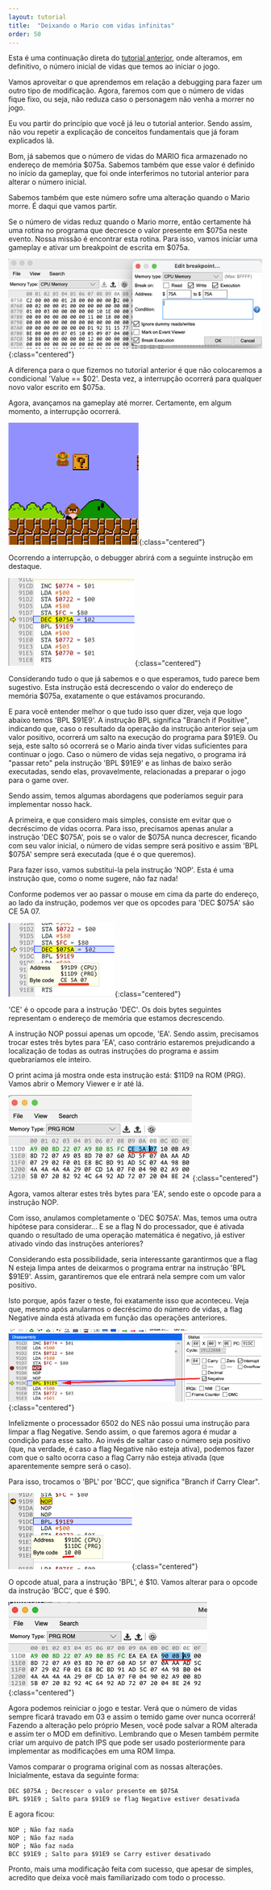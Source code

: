 ```yaml
---
layout: tutorial
title:  "Deixando o Mario com vidas infinitas"
order: 50
---
```


Esta é uma continuação direta do [tutorial anterior](/tutoriais/super-mario-bros/alterar-numero-de-vidas-iniciais), onde alteramos, em definitivo, o número inicial de vidas que temos ao iniciar o jogo.

Vamos aproveitar o que aprendemos em relação a debugging para fazer um outro tipo de modificação. Agora, faremos com que o número de vidas fique fixo, ou seja, não reduza caso o personagem não venha a morrer no jogo.

Eu vou partir do princípio que você já leu o tutorial anterior. Sendo assim, não vou repetir a explicação de conceitos fundamentais que já foram explicados lá.

Bom, já sabemos que o número de vidas do MARIO fica armazenado no endereço de memória $075a. Sabemos também que esse valor é definido no início da gameplay, que foi onde interferimos no tutorial anterior para alterar o número inicial.

Sabemos também que este número sofre uma alteração quando o Mario morre. É daqui que vamos partir.

Se o número de vidas reduz quando o Mario morre, então certamente há uma rotina no programa que decresce o valor presente em $075a neste evento. Nossa missão é encontrar esta rotina. Para isso, vamos iniciar uma gameplay e ativar um breakpoint de escrita em $075a.

![Image](/img/tutorial_mario_vidas_infinitas/01.png){:class="centered"}

A diferença para o que fizemos no tutorial anterior é que não colocaremos a condicional 'Value == $02'. Desta vez, a interrupção ocorrerá para qualquer novo valor escrito em $075a.

Agora, avançamos na gameplay até morrer. Certamente, em algum momento, a interrupção ocorrerá.

![Image](/img/tutorial_mario_vidas_infinitas/02.png){:class="centered"}

Ocorrendo a interrupção, o debugger abrirá com a seguinte instrução em destaque.

![Image](/img/tutorial_mario_vidas_infinitas/03.png){:class="centered"}

Considerando tudo o que já sabemos e o que esperamos, tudo parece bem sugestivo. Esta instrução está decrescendo o valor do endereço de memória $075a, exatamente o que estávamos procurando.

E para você entender melhor o que tudo isso quer dizer, veja que logo abaixo temos 'BPL $91E9'. A instrução BPL significa "Branch if Positive", indicando que, caso o resultado da operação da instrução anterior seja um valor positivo, ocorrerá um salto na execução do programa para $91E9. Ou seja, este salto só ocorrerá se o Mario ainda tiver vidas suficientes para continuar o jogo. Caso o número de vidas seja negativo, o programa irá "passar reto" pela instrução 'BPL $91E9' e as linhas de baixo serão executadas, sendo elas, provavelmente, relacionadas a preparar o jogo para o game over.

Sendo assim, temos algumas abordagens que poderíamos seguir para implementar nosso hack.

A primeira, e que considero mais simples, consiste em evitar que o decréscimo de vidas ocorra. Para isso, precisamos apenas anular a instrução 'DEC $075A', pois se o valor de $075A nunca decrescer, ficando com seu valor inicial, o número de vidas sempre será positivo e assim 'BPL $075A' sempre será executada (que é o que queremos).

Para fazer isso, vamos substitui-la pela instrução 'NOP'. Esta é uma instrução que, como o nome sugere, não faz nada!

Conforme podemos ver ao passar o mouse em cima da parte do endereço, ao lado da instrução, podemos ver que os opcodes para 'DEC $075A' são CE 5A 07.

![Image](/img/tutorial_mario_vidas_infinitas/04.png){:class="centered"}

'CE' é o opcode para a instrução 'DEC'. Os dois bytes seguintes representam o endereço de memória que estamos decrescendo.

A instrução NOP possui apenas um opcode, 'EA'. Sendo assim, precisamos trocar estes três bytes para 'EA', caso contrário estaremos prejudicando a localização de todas as outras instruções do programa e assim quebraríamos ele inteiro.

O print acima já mostra onde esta instrução está: $11D9 na ROM (PRG). Vamos abrir o Memory Viewer e ir até lá.

![Image](/img/tutorial_mario_vidas_infinitas/05.png){:class="centered"}

Agora, vamos alterar estes três bytes para 'EA', sendo este o opcode para a instrução NOP.

Com isso, anulamos completamente o 'DEC $075A'. Mas, temos uma outra hipótese para considerar... E se a flag N do processador, que é ativada quando o resultado de uma operação matemática é negativo, já estiver ativado vindo das instruções anteriores?

Considerando esta possibilidade, seria interessante garantirmos que a flag N esteja limpa antes de deixarmos o programa entrar na instrução 'BPL $91E9'. Assim, garantiremos que ele entrará nela sempre com um valor positivo.

Isto porque, após fazer o teste, foi exatamente isso que aconteceu. Veja que, mesmo após anularmos o decréscimo do número de vidas, a flag Negative ainda está ativada em função das operações anteriores.

![Image](/img/tutorial_mario_vidas_infinitas/06.png){:class="centered"}

Infelizmente o processador 6502 do NES não possui uma instrução para limpar a flag Negative. Sendo assim, o que faremos agora é mudar a condição para esse salto. Ao invés de saltar caso o número seja positivo (que, na verdade, é caso a flag Negative não esteja ativa), podemos fazer com que o salto ocorra caso a flag Carry não esteja ativada (que aparentemente sempre será o caso).

Para isso, trocamos o 'BPL' por 'BCC', que significa "Branch if Carry Clear".

![Image](/img/tutorial_mario_vidas_infinitas/07.png){:class="centered"}

O opcode atual, para a instrução 'BPL', é $10. Vamos alterar para o opcode da instrução 'BCC', que é $90.

![Image](/img/tutorial_mario_vidas_infinitas/08.png){:class="centered"}

Agora podemos reiniciar o jogo e testar. Verá que o número de vidas sempre ficará travado em 03 e assim o temido game over nunca ocorrerá! Fazendo a alteração pelo próprio Mesen, você pode salvar a ROM alterada e assim ter o MOD em definitivo. Lembrando que o Mesen também permite criar um arquivo de patch IPS que pode ser usado posteriormente para implementar as modificações em uma ROM limpa.

Vamos comparar o programa original com as nossas alterações. Inicialmente, estava da seguinte forma:

	DEC $075A ; Decrescer o valor presente em $075A
	BPL $91E9 ; Salto para $91E9 se flag Negative estiver desativada

E agora ficou:

	NOP ; Não faz nada
	NOP ; Não faz nada
	NOP ; Não faz nada
	BCC $91E9 ; Salto para $91E9 se Carry estiver desativado
	
Pronto, mais uma modificação feita com sucesso, que apesar de simples, acredito que deixa você mais familiarizado com todo o processo.